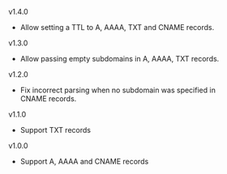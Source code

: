 v1.4.0
- Allow setting a TTL to A, AAAA, TXT and CNAME records.

v1.3.0
- Allow passing empty subdomains in A, AAAA, TXT records.

v1.2.0
- Fix incorrect parsing when no subdomain was specified in CNAME records.

v1.1.0
- Support TXT records

v1.0.0
- Support A, AAAA and CNAME records
